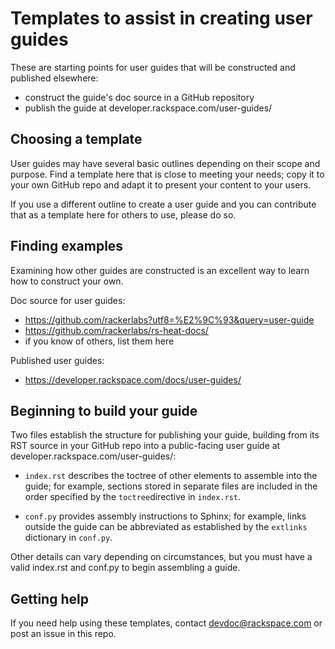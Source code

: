 Templates to assist in creating user guides
===========================================

These are starting points for user guides that will be
constructed and published elsewhere:

* construct the guide's doc source in a GitHub repository
* publish the guide at developer.rackspace.com/user-guides/

Choosing a template
-------------------
User guides may have several basic outlines depending on their scope and purpose.
Find a template here that is close to meeting your needs;
copy it to your own GitHub repo and adapt it to present your content to your users.

If you use a different outline to create a user guide
and you can contribute that as a template here for others to use,
please do so.

Finding examples
----------------
Examining how other guides are constructed
is an excellent way to learn how to construct your own.

Doc source for user guides:
* https://github.com/rackerlabs?utf8=%E2%9C%93&query=user-guide
* https://github.com/rackerlabs/rs-heat-docs/
* if you know of others, list them here

Published user guides:
* https://developer.rackspace.com/docs/user-guides/

Beginning to build your guide
-----------------------------
Two files establish the structure for publishing your guide,
building from its RST source in your GitHub repo
into a public-facing user guide at developer.rackspace.com/user-guides/:

* ``index.rst`` describes the toctree of other elements to assemble into the guide;
  for example, sections stored in separate files are included
  in the order specified by the ``toctree``directive in ``index.rst``.

* ``conf.py`` provides assembly instructions to Sphinx;
  for example, links outside the guide can be abbreviated
  as established by the ``extlinks`` dictionary in ``conf.py``.

Other details can vary depending on circumstances,
but you must have a valid index.rst and conf.py to begin assembling a guide.

Getting help
------------
If you need help using these templates,
contact devdoc@rackspace.com or post an issue in this repo.
